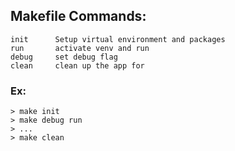 ## Makefile Commands:
	init      Setup virtual environment and packages
	run       activate venv and run
	debug     set debug flag
	clean	  clean up the app for


### Ex:
    > make init
    > make debug run
    > ...
    > make clean
